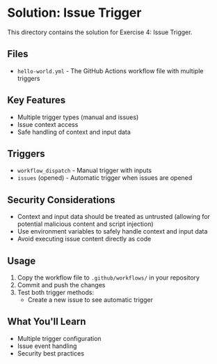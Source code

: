 # Solution: Issue Trigger

This directory contains the solution for Exercise 4: Issue Trigger.

## Files
- `hello-world.yml` - The GitHub Actions workflow file with multiple triggers

## Key Features
- Multiple trigger types (manual and issues)
- Issue context access
- Safe handling of context and input data

## Triggers
- `workflow_dispatch` - Manual trigger with inputs
- `issues` (opened) - Automatic trigger when issues are opened

## Security Considerations
- Context and input data should be treated as untrusted (allowing for potential malicious content and script injection)
- Use environment variables to safely handle context and input data
- Avoid executing issue content directly as code

## Usage
1. Copy the workflow file to `.github/workflows/` in your repository
2. Commit and push the changes
3. Test both trigger methods:
   - Create a new issue to see automatic trigger

## What You'll Learn
- Multiple trigger configuration
- Issue event handling
- Security best practices
